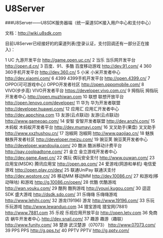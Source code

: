 # U8Server
###U8Server——U8SDK服务器端（统一渠道SDK接入用户中心和支付中心）

文档：http://wiki.u8sdk.com

目前U8Server已经接好的的渠道列表(登录认证，支付回调还有一部分正在接入)：


1
	UC
	九游开发平台
	http://game.open.uc.cn/
2
	当乐
	当乐网开发平台
	http://open.d.cn/
3
	百度、91、多酷
	百度移动游戏
	http://dev.91.com/
4
	360
	360手机开发平台
	http://dev.360.cn/
5
	小米
	小米开发者中心
	http://dev.xiaomi.com/
6
	4399
	4399手机开发平台
	http://open.4399.cn/
7
	OPPO(可可游戏中心)
	OPPO开发者社区	http://open.oppomobile.com/
8
	VIVO(步步高)
	VIVO开发者平台
	https://developer.vivo.com.cn/
9
	拇指玩
	拇指玩开发者中心
	http://open.muzhiwan.com
10
	联想
	联想开放平台
	http://open.lenovo.com/developer/
11
	华为
	华为开发者联盟
	http://developer.huawei.com/
12
	应用汇
	应用汇开发者中心
	http://dev.appchina.com
13
	友游(云点联动)
	友游(云点联动)	http://www.gameoao.com/
14
	安智
	安智开发者联盟
	http://dev.anzhi.com/
15
	木蚂蚁
	木蚂蚁开发者平台
	http://dev.mumayi.com/
16
	叉叉助手(果盘)
	叉叉助手
	http://www.xxzhushou.cn/
17
	泡椒网
	泡椒网
	http://www.paojiao.cn/
18
	魅族
	魅族开发者社区
	http://developer.meizu.com/
19
	豌豆荚
	豌豆荚开发者中心
	http://developer.wandoujia.com/
20
	酷派
	酷派移动计费平台
	http://pay.coolpadtone.com/
21
	金立
	金立游戏开发者中心
	http://dev.game.4wei.cn/
22
	偶玩
	偶玩安全支付
	http://www.ouwan.com/
23
	应用宝(MSDK)
	腾讯应用宝
	http://open.qq.com/
24
	爱游戏(网游和单机)
	电信爱游戏
	http://open.play.cn/dev/
25
	联通UniPay
	联通沃支付
	http://dev.wostore.cn/
26
	移动MM
	移动MM
	http://dev.10086.cn/
27
	和游戏(移动咪咕)
	和游戏
	http://g.10086.cn/open/
28
	优酷
	优酷游戏
	http://wan.youku.com/
29
	酷狗
	酷狗游戏
	http://youxi.kugou.com/
30
	逗逗SDK
	盛大游戏
	http://dsdk.sdo.com/
31
	乐嗨嗨
	乐嗨嗨游戏
	http://www.lehihi.com/
32
	游龙(19196)
	游龙
	http://www.19196.com/
33
	乐玩
	乐玩游戏
	http://www.lewanduo.com
34
	猎宝游戏
	猎宝网(7881)
	http://www.7881.com
35
	乐视
	乐视应用开放平台
	http://open.letv.com
36
	免商店
	蜗牛开发者中心
	http://dev.snail.com/
37
	趣游
	趣游（趣联）
	http://www.funity.com/
38
	楚游
	武汉楚游（07073）
	http://www.07073.com/
39
	PPS
	PPS
	http://g.pps.tv/
40
	PPTV
	PPTV
	http://g.pptv.com/